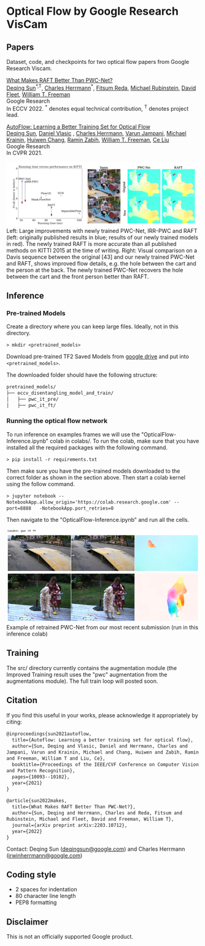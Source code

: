 # Optical Flow by Google Research VisCam

## Papers

Dataset, code, and checkpoints for two optical flow papers from Google Research
Viscam. <br>

[What Makes RAFT Better Than PWC-Net?](https://arxiv.org/pdf/2203.10712v1.pdf) <br />
[Deqing Sun](https://deqings.github.io/)<sup>\*,T</sup>, [Charles Herrmann](https://scholar.google.com/citations?user=LQvi5XAAAAAJ&hl=en)<sup>\*</sup>, [Fitsum Reda](https://fitsumreda.github.io/), [Michael Rubinstein](http://people.csail.mit.edu/mrub/), [David Fleet](https://www.cs.toronto.edu/~fleet/), [William T. Freeman](https://billf.mit.edu/)<br />
Google Research<br />
In ECCV 2022. <sup>*</sup> denotes equal technical contribution, <sup>T</sup> denotes project lead. <br>

[AutoFlow: Learning a Better Training Set for Optical Flow](https://arxiv.org/pdf/2104.14544.pdf) <br />
[Deqing Sun](https://deqings.github.io/), [Daniel Vlasic](https://people.csail.mit.edu/drdaniel/) , [Charles Herrmann](https://scholar.google.com/citations?user=LQvi5XAAAAAJ&hl=en), [Varun Jampani](https://varunjampani.github.io/), [Michael Krainin](https://research.google/people/107089/), [Huiwen Chang](https://scholar.google.com/citations?user=eZQNcvcAAAAJ&hl=en), [Ramin Zabih](https://www.cs.cornell.edu/~rdz/), [William T. Freeman](https://billf.mit.edu/), [Ce Liu](https://people.csail.mit.edu/celiu/) <br />
Google Research<br />
In CVPR 2021.

![Teaser image.](examples/teaser.png) Left: Large improvements with newly
trained PWC-Net, IRR-PWC and RAFT (left: originally published results in blue;
results of our newly trained models in red). The newly trained RAFT is more
accurate than all published methods on KITTI 2015 at the time of writing. Right:
Visual comparison on a Davis sequence between the original [43] and our newly
trained PWC-Net and RAFT, shows improved flow details, e.g. the hole between the
cart and the person at the back. The newly trained PWC-Net recovers the hole
between the cart and the front person better than RAFT.

## Inference

### Pre-trained Models

Create a directory where you can keep large files. Ideally, not in this
directory.

```
> mkdir <pretrained_models>
```

Download pre-trained TF2 Saved Models from
[google drive](https://drive.google.com/drive/folders/1I2hli8O9NST-uu7RxcpLk38k2KnTDcHe?usp=sharing)
and put into `<pretrained_models>`.

The downloaded folder should have the following structure:

```
pretrained_models/
├── eccv_disentangling_model_and_train/
│   ├── pwc_it_pre/
│   ├── pwc_it_ft/
```

### Running the optical flow network

To run inference on examples frames we will use the
"OpticalFlow-Inference.ipynb" colab in colabs/. To run the colab, make sure that
you have installed all the required packages with the following command.

```
> pip install -r requirements.txt
```

Then make sure you have the pre-trained models downloaded to the correct folder
as shown in the section above. Then start a colab kernel using the follow
command.

```
> jupyter notebook --NotebookApp.allow_origin='https://colab.research.google.com' --port=8888   -NotebookApp.port_retries=0
```

Then navigate to the "OpticalFlow-Inference.ipynb" and run all the cells.

![Inference example.](examples/examples_pwc_it_ft.png) Example of retrained
PWC-Net from our most recent submission (run in this inference colab)

## Training

The src/ directory currently contains the augmentation module (the Improved
Training result uses the "pwc" augmentation from the augmentations module). The
full train loop will posted soon.

## Citation

If you find this useful in your works, please acknowledge it appropriately by
citing:

```
@inproceedings{sun2021autoflow,
  title={Autoflow: Learning a better training set for optical flow},
  author={Sun, Deqing and Vlasic, Daniel and Herrmann, Charles and Jampani, Varun and Krainin, Michael and Chang, Huiwen and Zabih, Ramin and Freeman, William T and Liu, Ce},
  booktitle={Proceedings of the IEEE/CVF Conference on Computer Vision and Pattern Recognition},
  pages={10093--10102},
  year={2021}
}
```

```
@article{sun2022makes,
  title={What Makes RAFT Better Than PWC-Net?},
  author={Sun, Deqing and Herrmann, Charles and Reda, Fitsum and Rubinstein, Michael and Fleet, David and Freeman, William T},
  journal={arXiv preprint arXiv:2203.10712},
  year={2022}
}
```

Contact: Deqing Sun (deqingsun@google.com) and Charles Herrmann
(irwinherrmann@google.com)

## Coding style

*   2 spaces for indentation
*   80 character line length
*   PEP8 formatting

## Disclaimer

This is not an officially supported Google product.
